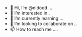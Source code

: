 - 👋 Hi, I’m @nidodd ...
- 👀 I’m interested in .
- 🌱 I’m currently learning ...
- 💞️ I’m looking to collaborate on ..
- 📫 How to reach me ....

<!---
nidodd/nidodd is a ✨ special ✨ repository because its `README.md` (this file) appears on your GitHub profile.
You can click the Preview link to take a look at your changes.
--->
